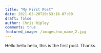 ```yaml
---
title: "My First Post"
date: 2021-03-20T20:53:16-07:00
draft: false
author: Chris Ripley
comments: true
featured_image: /images/no_name_2.jpg
---
```


Hello hello hello, this is the first post. Thanks.
